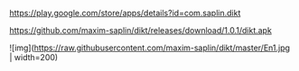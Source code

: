 https://play.google.com/store/apps/details?id=com.saplin.dikt
 
https://github.com/maxim-saplin/dikt/releases/download/1.0.1/dikt.apk

![img](https://raw.githubusercontent.com/maxim-saplin/dikt/master/En1.jpg | width=200)
